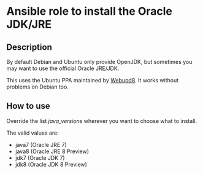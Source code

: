Ansible role to install the Oracle JDK/JRE
==========================================

Description
-----------

By default Debian and Ubuntu only provide OpenJDK, but sometimes you may want to use the official Oracle JRE/JDK.

This uses the Ubuntu PPA maintained by [Webupd8](http://www.webupd8.org/). It works without problems on Debian too.

How to use
----------

Override the list *java_versions* wherever you want to choose what to install.

The valid values are:

  * java7 (Oracle JRE 7)
  * java8 (Oracle JRE 8 Preview)
  * jdk7 (Oracle JDK 7)
  * jdk8 (Oracle JDK 8 Preview)
